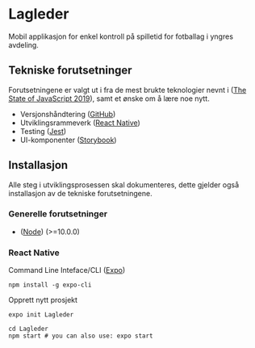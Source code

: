 # Lagleder
Mobil applikasjon for enkel kontroll på spilletid for fotballag i yngres avdeling.

## Tekniske forutsetninger
Forutsetningene er valgt ut i fra de mest brukte teknologier nevnt i ([The State of JavaScript 2019](https://2019.stateofjs.com)), samt et ønske om å lære noe nytt.

- Versjonshåndtering ([GitHub](https://www.github.com))
- Utviklingsrammeverk ([React Native](https://facebook.github.io/react-native))
- Testing ([Jest](https://jestjs.io))
- UI-komponenter ([Storybook](https://storybook.js.org))

## Installasjon
Alle steg i utviklingsprosessen skal dokumenteres, dette gjelder også installasjon av de tekniske forutsetningene.

### Generelle forutsetninger
- ([Node](https://nodejs.org)) (>=10.0.0)

### React Native
Command Line Inteface/CLI ([Expo](https://expo.io))
```
npm install -g expo-cli
```

Opprett nytt prosjekt
```
expo init Lagleder

cd Lagleder
npm start # you can also use: expo start
```
